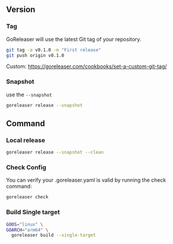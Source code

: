 

## Version 

### Tag

GoReleaser will use the latest Git tag of your repository.
```bash
git tag -a v0.1.0 -m "First release"
git push origin v0.1.0
```

Custom: https://goreleaser.com/cookbooks/set-a-custom-git-tag/
 
### Snapshot

use the `--snapshot`
```bash
goreleaser release --snapshot
```

## Command
### Local release

```bash
goreleaser release --snapshot --clean
```

### Check Config
You can verify your .goreleaser.yaml is valid by running the check command:
```bash
goreleaser check
```

### Build Single target

```bash
GOOS="linux" \
GOARCH="arm64" \
  goreleaser build --single-target
```
